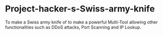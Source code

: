 # Project-hacker-s-Swiss-army-knife
To make a Swiss army knife of to make a powerful Multi-Tool allowing other functionalities such as DDoS attacks, Port Scanning and IP Lookup.
